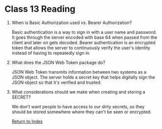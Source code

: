 # Class 13 Reading

1.  When is Basic Authorization used vs. Bearer Authorization?

    Basic authentication is a way to sign in with a user name and password. It goes through the server encoded with base 64 when passed from the client and later on gets decoded. Bearer authentication is an encrypted token that allows the server to continuously verify the user's identity instead of having to repeatedly sign in.

2.  What does the JSON Web Token package do?

    JSON Web Token transmits information between two systems as a JSON object. The server holds a secret key that helps digitally sign the JSON object so that it's verified and trusted.

3.  What considerations should we make when creating and storing a SECRET?

    We don't want people to have access to our dirty secrets, so they should be stored somewhere where they can't be seen or encrypted.

    [Return to Index](index.md)
